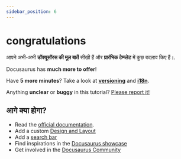```yaml
---
sidebar_position: 6
---
```


# congratulations

आपने अभी-अभी **डॉक्यूसॉरस की मूल बातें** सीखी हैं और **प्रारंभिक टेम्प्लेट** में कुछ बदलाव किए हैं।.

Docusaurus has **much more to offer**!

Have **5 more minutes**? Take a look at **[versioning](../tutorial-extras/manage-docs-versions.md)** and **[i18n](../tutorial-extras/translate-your-site.md)**.

Anything **unclear** or **buggy** in this tutorial? [Please report it!](https://github.com/facebook/docusaurus/discussions/4610)

## आगे क्या होगा?

- Read the [official documentation](https://docusaurus.io/).
- Add a custom [Design and Layout](https://docusaurus.io/docs/styling-layout)
- Add a [search bar](https://docusaurus.io/docs/search)
- Find inspirations in the [Docusaurus showcase](https://docusaurus.io/showcase)
- Get involved in the [Docusaurus Community](https://docusaurus.io/community/support)
